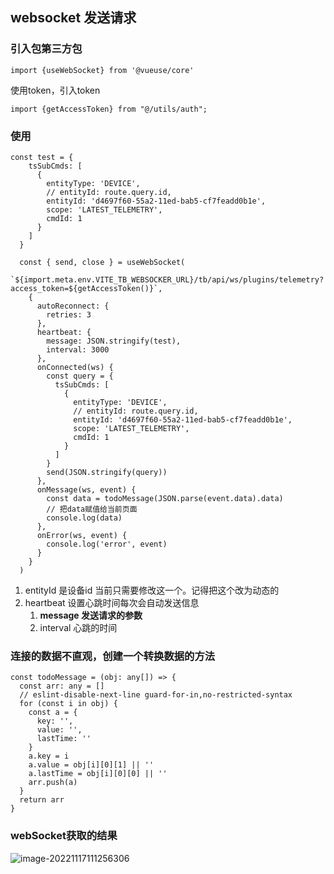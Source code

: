 ## websocket 发送请求

### 引入包第三方包

```
import {useWebSocket} from '@vueuse/core'
```

使用token，引入token

```
import {getAccessToken} from "@/utils/auth";
```

### 使用

```
const test = {
    tsSubCmds: [
      {
        entityType: 'DEVICE',
        // entityId: route.query.id,
        entityId: 'd4697f60-55a2-11ed-bab5-cf7feadd0b1e',
        scope: 'LATEST_TELEMETRY',
        cmdId: 1
      }
    ]
  }

  const { send, close } = useWebSocket(
    `${import.meta.env.VITE_TB_WEBSOCKER_URL}/tb/api/ws/plugins/telemetry?access_token=${getAccessToken()}`,
    {
      autoReconnect: {
        retries: 3
      },
      heartbeat: {
        message: JSON.stringify(test),
        interval: 3000
      },
      onConnected(ws) {
        const query = {
          tsSubCmds: [
            {
              entityType: 'DEVICE',
              // entityId: route.query.id,
              entityId: 'd4697f60-55a2-11ed-bab5-cf7feadd0b1e',
              scope: 'LATEST_TELEMETRY',
              cmdId: 1
            }
          ]
        }
        send(JSON.stringify(query))
      },
      onMessage(ws, event) {
        const data = todoMessage(JSON.parse(event.data).data)
        // 把data赋值给当前页面
        console.log(data)
      },
      onError(ws, event) {
        console.log('error', event)
      }
    }
  )
```

1. entityId 是设备id 当前只需要修改这一个。记得把这个改为动态的
2. heartbeat 设置心跳时间每次会自动发送信息
   1. **message 发送请求的参数**
   2. interval 心跳的时间

### 连接的数据不直观，创建一个转换数据的方法

```
const todoMessage = (obj: any[]) => {
  const arr: any = []
  // eslint-disable-next-line guard-for-in,no-restricted-syntax
  for (const i in obj) {
    const a = {
      key: '',
      value: '',
      lastTime: ''
    }
    a.key = i
    a.value = obj[i][0][1] || ''
    a.lastTime = obj[i][0][0] || ''
    arr.push(a)
  }
  return arr
}
```

### webSocket获取的结果

![image-20221117111256306](C:\Users\liu\AppData\Roaming\Typora\typora-user-images\image-20221117111256306.png)



